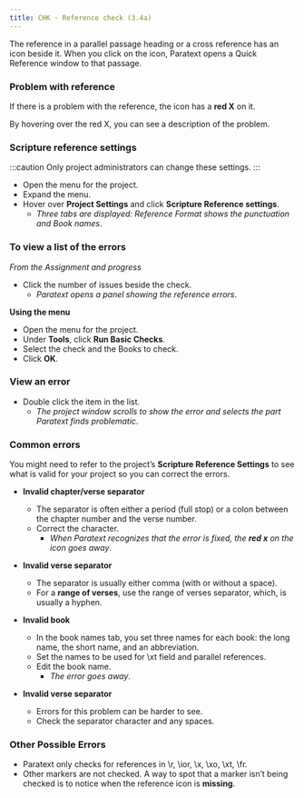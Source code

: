 ```yaml
---
title: CHK - Reference check (3.4a)
---
```

The reference in a parallel passage heading or a cross reference has an icon beside it. When you click on the icon, Paratext opens a Quick Reference window to that passage.

### Problem with reference

If there is a problem with the reference, the icon has a **red X** on it.

By hovering over the red X, you can see a description of the problem.

### Scripture reference settings
:::caution 
Only project administrators can change these settings.
:::
-  Open the menu for the project.
-  Expand the menu.
-  Hover over **Project Settings** and click **Scripture Reference settings**.   
   - *Three tabs are displayed: Reference Format shows the punctuation and Book names*.  

### To view a list of the errors

*From the Assignment and progress*

-  Click the number of issues beside the check.  
   -  *Paratext opens a panel showing the reference errors*.

**Using the menu**

-  Open the menu for the project.
-  Under **Tools**, click **Run Basic Checks**.
-  Select the check and the Books to check.
-  Click **OK**.

### View an error

-  Double click the item in the list.  
   -  *The project window scrolls to show the error and selects the part Paratext finds problematic*.

### Common errors

You might need to refer to the project’s **Scripture Reference Settings** to see what is valid for your project so you can correct the errors.

- **Invalid chapter/verse separator**  
  - The separator is often either a period (full stop) or a colon between the chapter number and the verse number.
  -  Correct the character.  
      - *When Paratext recognizes that the error is fixed, the **red x** on the icon goes away*.

-  **Invalid verse separator**
    -  The separator is usually either comma (with or without a space).
    - For a **range of verses**, use the range of verses separator, which, is usually a hyphen.

- **Invalid book**  
    - In the book names tab, you set three names for each book: the long name, the short name, and an abbreviation.
    -  Set the names to be used for \\xt field and parallel references.
    -  Edit the book name.  
        - *The error goes away*.

- **Invalid verse separator**

    -  Errors for this problem can be harder to see.
    -  Check the separator character and any spaces.

### Other Possible Errors

-  Paratext only checks for references in \\r, \\ior, \\x, \\xo, \\xt, \\fr.
-  Other markers are not checked. A way to spot that a marker isn’t being checked is to notice when the reference icon is **missing**.

